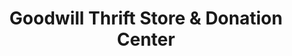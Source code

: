 ---
title: "Goodwill Thrift Store & Donation Center"
url: /norman/goodwill-thrift-store-und-donation-center/
shop: Gebrauchtwaren
---